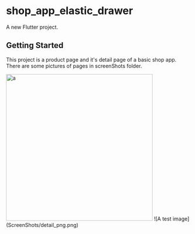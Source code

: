 # shop_app_elastic_drawer

A new Flutter project.

## Getting Started

This project is a product page and it's detail page of a basic shop app.
There are some pictures of pages in screenShots folder.

<img src="ScreenShots/detail_png.png" alt="a" width="400"/>
![A test image](ScreenShots/detail_png.png)
